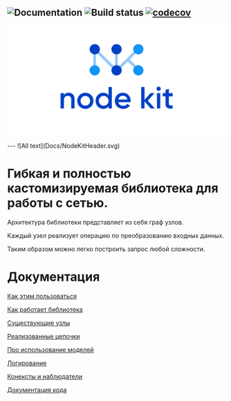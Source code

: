 ![Documentation](https://lastsprint.dev/CoreNetKit/Docs/swift_output/badge.svg)
![Build status](https://travis-ci.org/surfstudio/NodeKit.svg?branch=master)
[![codecov](https://codecov.io/gh/surfstudio/NodeKit/branch/master/graph/badge.svg)](https://codecov.io/gh/surfstudio/NodeKit)
---
<p align="center">
  <img src="Docs/Header.svg">
</p>
<!-- ![All text](Docs/Header.svg) -->
---
![All text](Docs/NodeKitHeader.svg)

# Гибкая и полностью кастомизируемая библиотека для работы с сетью.

Архитектура библиотеки представляет из себя граф узлов. 

Каждый узел реализует операцию по преобразованию входных данных. 

Таким образом можно легко построить запрос любой сложности. 

# 

# Документация

[Как этим пользоваться](/Docs/Usage.md)

[Как работает библиотека](/Docs/Nodes/Basic.md)

[Существующие узлы](/Docs/Nodes/Existing.md)

[Реализованные цепочки](/Docs/Chains.md)

[Про использование моделей](/Docs/Models.md)

[Логирование](/Docs/Log/Log.md)

[Конексты и наблюдатели](/Docs/Contexts.md)

[Документация кода](https://lastsprint.dev/CoreNetKit/Docs/swift_output/)

